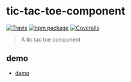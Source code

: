 # tic-tac-toe-component

[![Travis][build-badge]][build]
[![npm package][npm-badge]][npm]
[![Coveralls][coveralls-badge]][coveralls]

> A tic tac toe component

## demo

- [demo](http://waiting-business.surge.sh/)

[build-badge]: https://img.shields.io/travis/dearfrankg/tic-tac-toe-component/master.png?style=flat-square
[build]: https://travis-ci.org/dearfrankg/tic-tac-toe-component
[npm-badge]: https://img.shields.io/npm/v/npm-package.png?style=flat-square
[npm]: https://www.npmjs.org/package/npm-package
[coveralls-badge]: https://img.shields.io/coveralls/dearfrankg/tic-tac-toe-component/master.png?style=flat-square
[coveralls]: https://coveralls.io/github/dearfrankg/tic-tac-toe-component
